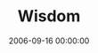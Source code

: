 ---
layout: series
series: "Wisdom"
permalink: "/wisdom/"
title: "Wisdom"
date: 2006-09-16 00:00:00
endDate: 2006-08-07 00:00:00
description: "Whats one thing that many seek but few apply? Wisdom. It isnt knowledge. It isnt about accumulating profound insights. Its much more than common sense. Real wisdom is revealed in actionwhat we do and how, when and with whom we engage in the process."
src: "http://s3.amazonaws.com/crossroads-media/images/legacy/content/bigscreen.wisdom.jpg"
---